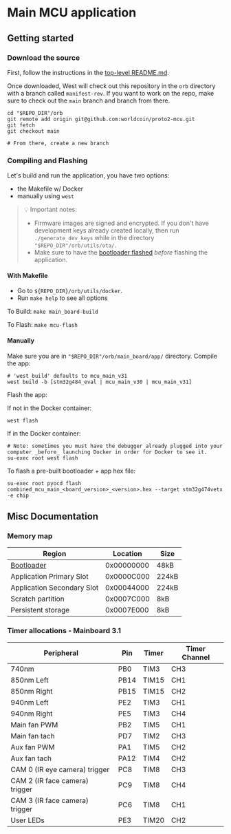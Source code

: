 # Main MCU application

## Getting started

### Download the source

First, follow the instructions in the [top-level README.md](../../README.md).

Once downloaded, West will check out this repository in the `orb` directory with a branch called `manifest-rev`. If you
want to work on the repo, make sure to check out the `main` branch and branch from there.

```shell
cd "$REPO_DIR"/orb
git remote add origin git@github.com:worldcoin/proto2-mcu.git
git fetch
git checkout main

# From there, create a new branch
```

### Compiling and Flashing

Let's build and run the application, you have two options:

- the Makefile w/ Docker
- manually using `west`

> 💡 Important notes:
>
> - Firmware images are signed and encrypted. If you don't have development keys already created locally, then run
>   `./generate_dev_keys` while in the directory `"$REPO_DIR"/orb/utils/ota/`.
> - Make sure to have the [bootloader flashed](../../bootloader_main/README.md) _before_ flashing the application.

#### With Makefile

- Go to `${REPO_DIR}/orb/utils/docker`.
- Run `make help` to see all options

To Build: `make main_board-build`

To Flash: `make mcu-flash`

#### Manually

Make sure you are in `"$REPO_DIR"/orb/main_board/app/` directory. Compile the app:

```shell
# 'west build' defaults to mcu_main_v31
west build -b [stm32g484_eval | mcu_main_v30 | mcu_main_v31]
```

Flash the app:

If not in the Docker container:

```shell
west flash
```

If in the Docker container:

```shell
# Note: sometimes you must have the debugger already plugged into your computer _before_ launching Docker in order for Docker to see it.
su-exec root west flash
```

To flash a pre-built bootloader + app hex file:

```
su-exec root pyocd flash combined_mcu_main_<board_version>_<version>.hex --target stm32g474vetx -e chip
```

## Misc Documentation

### Memory map

| Region                              | Location   | Size  |
| ----------------------------------- | ---------- | ----- |
| [Bootloader](../../bootloader_main) | 0x00000000 | 48kB  |
| Application Primary Slot            | 0x0000C000 | 224kB |
| Application Secondary Slot          | 0x00044000 | 224kB |
| Scratch partition                   | 0x0007C000 | 8kB   |
| Persistent storage                  | 0x0007E000 | 8kB   |

### Timer allocations - Mainboard 3.1

| Peripheral                     | Pin  | Timer | Timer Channel |
| ------------------------------ | ---- | ----- | ------------- |
| 740nm                          | PB0  | TIM3  | CH3           |
| 850nm Left                     | PB14 | TIM15 | CH1           |
| 850nm Right                    | PB15 | TIM15 | CH2           |
| 940nm Left                     | PE2  | TIM3  | CH1           |
| 940nm Right                    | PE5  | TIM3  | CH4           |
| Main fan PWM                   | PB2  | TIM5  | CH1           |
| Main fan tach                  | PD7  | TIM2  | CH3           |
| Aux fan PWM                    | PA1  | TIM5  | CH2           |
| Aux fan tach                   | PA12 | TIM4  | CH2           |
| CAM 0 (IR eye camera) trigger  | PC8  | TIM8  | CH3           |
| CAM 2 (IR face camera) trigger | PC9  | TIM8  | CH4           |
| CAM 3 (IR face camera) trigger | PC6  | TIM8  | CH1           |
| User LEDs                      | PE3  | TIM20 | CH2           |
